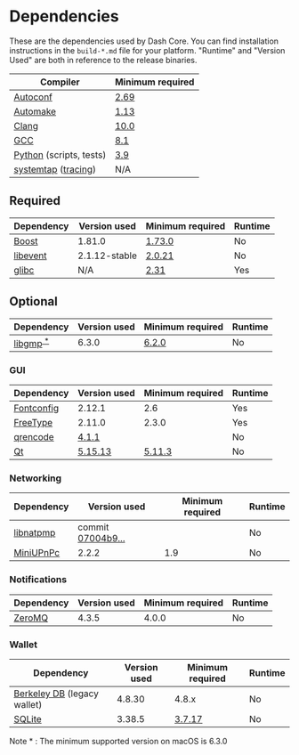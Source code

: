 # Dependencies

These are the dependencies used by Dash Core.
You can find installation instructions in the `build-*.md` file for your platform.
"Runtime" and "Version Used" are both in reference to the release binaries.

| Compiler | Minimum required |
| --- | --- |
| [Autoconf](https://www.gnu.org/software/autoconf/) | [2.69](https://github.com/bitcoin/bitcoin/pull/17769) |
| [Automake](https://www.gnu.org/software/automake/) | [1.13](https://github.com/bitcoin/bitcoin/pull/18290) |
| [Clang](https://clang.llvm.org) | [10.0](https://github.com/bitcoin/bitcoin/pull/27682) |
| [GCC](https://gcc.gnu.org) | [8.1](https://github.com/bitcoin/bitcoin/pull/23060) |
| [Python](https://www.python.org) (scripts, tests) | [3.9](https://github.com/bitcoin/bitcoin/pull/28211) |
| [systemtap](https://sourceware.org/systemtap/) ([tracing](tracing.md))| N/A |

## Required

| Dependency | Version used | Minimum required | Runtime |
| --- | --- | --- | --- |
| [Boost](https://www.boost.org/users/download/) | 1.81.0 | [1.73.0](https://github.com/bitcoin/bitcoin/pull/29066) | No |
| [libevent](https://github.com/libevent/libevent/releases) | 2.1.12-stable | [2.0.21](https://github.com/bitcoin/bitcoin/pull/18676) | No |
| [glibc](https://www.gnu.org/software/libc/) | N/A | [2.31](https://github.com/bitcoin/bitcoin/pull/29987) | Yes |

## Optional

| Dependency | Version used | Minimum required | Runtime |
| --- | --- | --- | --- |
| [libgmp](https://gmplib.org/download/gmp/)<sup>[ \* ](#note1)</sup> | 6.3.0 | [6.2.0](https://github.com/dashpay/bls-signatures/pull/92) | No |

### GUI
| Dependency | Version used | Minimum required | Runtime |
| --- | --- | --- | --- |
| [Fontconfig](https://www.freedesktop.org/wiki/Software/fontconfig/) | 2.12.1 | 2.6 | Yes |
| [FreeType](https://freetype.org) | 2.11.0 | 2.3.0 | Yes |
| [qrencode](https://fukuchi.org/works/qrencode/) | [4.1.1](https://fukuchi.org/works/qrencode) | | No |
| [Qt](https://www.qt.io) | [5.15.13](https://download.qt.io/official_releases/qt/) | [5.11.3](https://github.com/bitcoin/bitcoin/pull/24132) | No |

### Networking
| Dependency | Version used | Minimum required | Runtime |
| --- | --- | --- | --- |
| [libnatpmp](https://github.com/miniupnp/libnatpmp/) | commit [07004b9...](https://github.com/miniupnp/libnatpmp/tree/07004b97cf691774efebe70404cf22201e4d330d) | | No |
| [MiniUPnPc](https://miniupnp.tuxfamily.org/) | 2.2.2 | 1.9 | No |

### Notifications
| Dependency | Version used | Minimum required | Runtime |
| --- | --- | --- | --- |
| [ZeroMQ](https://zeromq.org) | 4.3.5 | 4.0.0 | No |

### Wallet
| Dependency | Version used | Minimum required | Runtime |
| --- | --- | --- | --- |
| [Berkeley DB](https://www.oracle.com/technetwork/database/database-technologies/berkeleydb/downloads/index.html) (legacy wallet) | 4.8.30 | 4.8.x | No |
| [SQLite](https://sqlite.org) | 3.38.5 | [3.7.17](https://github.com/bitcoin/bitcoin/pull/19077) | No |

<a name="note1">Note \*</a> : The minimum supported version on macOS is 6.3.0
